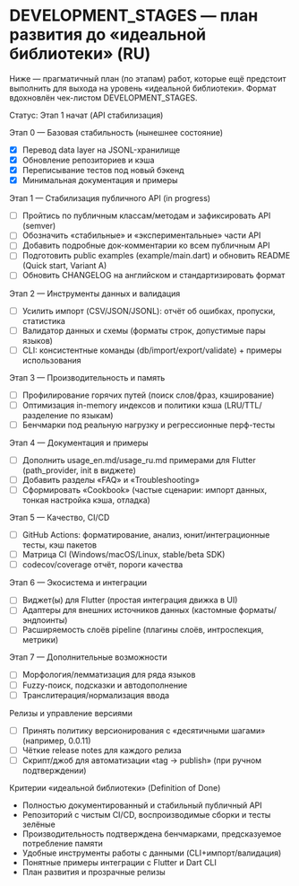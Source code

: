 # DEVELOPMENT_STAGES — план развития до «идеальной библиотеки» (RU)

Ниже — прагматичный план (по этапам) работ, которые ещё предстоит выполнить для выхода на уровень «идеальной библиотеки». Формат вдохновлён чек-листом DEVELOPMENT_STAGES.

Статус: Этап 1 начат (API стабилизация)

Этап 0 — Базовая стабильность (нынешнее состояние)
- [x] Перевод data layer на JSONL-хранилище
- [x] Обновление репозиториев и кэша
- [x] Переписывание тестов под новый бэкенд
- [x] Минимальная документация и примеры

Этап 1 — Стабилизация публичного API (in progress)
- [ ] Пройтись по публичным классам/методам и зафиксировать API (semver)
- [ ] Обозначить «стабильные» и «экспериментальные» части API
- [ ] Добавить подробные док-комментарии ко всем публичным API
- [ ] Подготовить public examples (example/main.dart) и обновить README (Quick start, Variant A)
- [ ] Обновить CHANGELOG на английском и стандартизировать формат

Этап 2 — Инструменты данных и валидация
- [ ] Усилить импорт (CSV/JSON/JSONL): отчёт об ошибках, пропуски, статистика
- [ ] Валидатор данных и схемы (форматы строк, допустимые пары языков)
- [ ] CLI: консистентные команды (db/import/export/validate) + примеры использования

Этап 3 — Производительность и память
- [ ] Профилирование горячих путей (поиск слов/фраз, кэширование)
- [ ] Оптимизация in-memory индексов и политики кэша (LRU/TTL/разделение по языкам)
- [ ] Бенчмарки под реальную нагрузку и регрессионные перф-тесты

Этап 4 — Документация и примеры
- [ ] Дополнить usage_en.md/usage_ru.md примерами для Flutter (path_provider, init в виджете)
- [ ] Добавить разделы «FAQ» и «Troubleshooting»
- [ ] Сформировать «Cookbook» (частые сценарии: импорт данных, тонкая настройка кэша, отладка)

Этап 5 — Качество, CI/CD
- [ ] GitHub Actions: форматирование, анализ, юнит/интеграционные тесты, кэш пакетов
- [ ] Матрица CI (Windows/macOS/Linux, stable/beta SDK)
- [ ] codecov/coverage отчёт, пороги качества

Этап 6 — Экосистема и интеграции
- [ ] Виджет(ы) для Flutter (простая интеграция движка в UI)
- [ ] Адаптеры для внешних источников данных (кастомные форматы/эндпоинты)
- [ ] Расширяемость слоёв pipeline (плагины слоёв, интроспекция, метрики)

Этап 7 — Дополнительные возможности
- [ ] Морфология/лемматизация для ряда языков
- [ ] Fuzzy-поиск, подсказки и автодополнение
- [ ] Транслитерация/нормализация ввода

Релизы и управление версиями
- [ ] Принять политику версионирования с «десятичными шагами» (например, 0.0.11)
- [ ] Чёткие release notes для каждого релиза
- [ ] Скрипт/джоб для автоматизации «tag -> publish» (при ручном подтверждении)

Критерии «идеальной библиотеки» (Definition of Done)
- Полностью документированный и стабильный публичный API
- Репозиторий с чистым CI/CD, воспроизводимые сборки и тесты зелёные
- Производительность подтверждена бенчмарками, предсказуемое потребление памяти
- Удобные инструменты работы с данными (CLI+импорт/валидация)
- Понятные примеры интеграции с Flutter и Dart CLI
- План развития и прозрачные релизы
